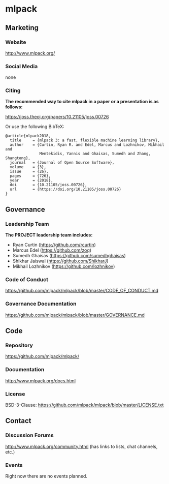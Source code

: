 # mlpack

## Marketing

### Website

<http://www.mlpack.org/>

### Social Media

none

### Citing

**The recommended way to cite mlpack in a paper or a presentation is as follows:**

<https://joss.theoj.org/papers/10.21105/joss.00726>

Or use the following BibTeX:

```
@article{mlpack2018,
  title     = {mlpack 3: a fast, flexible machine learning library},
  author    = {Curtin, Ryan R. and Edel, Marcus and Lozhnikov, Mikhail and
               Mentekidis, Yannis and Ghaisas, Sumedh and Zhang, Shangtong},
  journal   = {Journal of Open Source Software},
  volume    = {3},
  issue     = {26},
  pages     = {726},
  year      = {2018},
  doi       = {10.21105/joss.00726},
  url       = {https://doi.org/10.21105/joss.00726}
}
```

## Governance

### Leadership Team

**The PROJECT leadership team includes:**

- Ryan Curtin (https://github.com/rcurtin)
- Marcus Edel (https://github.com/zoq)
- Sumedh Ghaisas (https://github.com/sumedhghaisas)
- Shikhar Jaiswal (https://github.com/ShikharJ)
- Mikhail Lozhnikov (https://github.com/lozhnikov)

### Code of Conduct
https://github.com/mlpack/mlpack/blob/master/CODE_OF_CONDUCT.md

### Governance Documentation
https://github.com/mlpack/mlpack/blob/master/GOVERNANCE.md

## Code

### Repository
https://github.com/mlpack/mlpack/

### Documentation
http://www.mlpack.org/docs.html

### License
BSD-3-Clause: https://github.com/mlpack/mlpack/blob/master/LICENSE.txt

## Contact

### Discussion Forums
http://www.mlpack.org/community.html (has links to lists, chat channels, etc.)

### Events

Right now there are no events planned.
